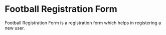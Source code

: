 # Football Registration Form

Football Registration Form is a registration form which helps in registering a new user.

